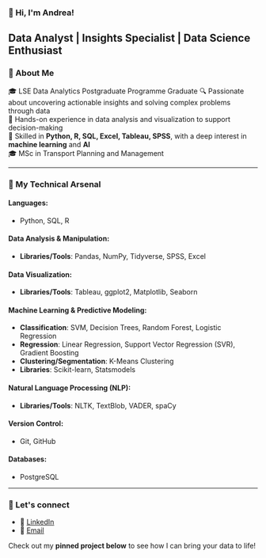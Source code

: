 ### 👋 Hi, I'm Andrea!
## Data Analyst | Insights Specialist | Data Science Enthusiast

### 🚀 About Me
🎓 LSE Data Analytics Postgraduate Programme Graduate 
🔍 Passionate about uncovering actionable insights and solving complex problems through data  
💼 Hands-on experience in data analysis and visualization to support decision-making  
🧠 Skilled in **Python, R, SQL, Excel, Tableau, SPSS**, with a deep interest in **machine learning** and **AI**  
🎓 MSc in Transport Planning and Management

---
### 🔧 My Technical Arsenal

#### **Languages**:  
- Python, SQL, R  

#### **Data Analysis & Manipulation**:  
- **Libraries/Tools**: Pandas, NumPy, Tidyverse, SPSS, Excel  

#### **Data Visualization**:  
- **Libraries/Tools**: Tableau, ggplot2, Matplotlib, Seaborn  

#### **Machine Learning & Predictive Modeling**:  
- **Classification**: SVM, Decision Trees, Random Forest, Logistic Regression  
- **Regression**: Linear Regression, Support Vector Regression (SVR), Gradient Boosting  
- **Clustering/Segmentation**: K-Means Clustering 
- **Libraries**: Scikit-learn, Statsmodels  

#### **Natural Language Processing (NLP)**:  
- **Libraries/Tools**: NLTK, TextBlob, VADER, spaCy  

#### **Version Control**:  
- Git, GitHub  

#### **Databases**:  
- PostgreSQL  

---

### 🤝 Let's connect 
- 👜 [LinkedIn](https://www.linkedin.com/in/andrea-rossi-4402a8177/)
- 📧 [Email](mailto:rossiandmail@gmail.com)


Check out my **pinned project below** to see how I can bring your data to life! 

<!--
**andrear1494/andrear1494** is a ✨ _special_ ✨ repository because its `README.md` (this file) appears on your GitHub profile.

Here are some ideas to get you started:

- 🔭 I’m currently working on ...
- 🌱 I’m currently learning ...
- 👯 I’m looking to collaborate on ...
- 🤔 I’m looking for help with ...
- 💬 Ask me about ...
- 📫 How to reach me: ...
- 😄 Pronouns: ...
- ⚡ Fun fact: ...
-->
